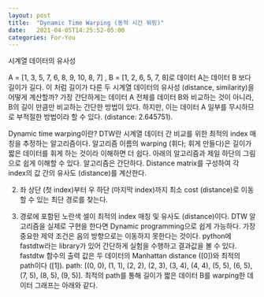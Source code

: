 ```yaml
---
layout: post
title:  "Dynamic Time Warping (동적 시간 워핑)"
date:   2021-04-05T14:25:52-05:00
categories: For-You
---
```


시계열 데이터의 유사성

A = [1, 3, 5, 7, 6, 8, 9, 10, 8, 7]
, B = [1, 2, 6, 5, 7, 8]로 데이터 A는 데이터 B 보다 길이가 길다. 이 처럼 길이가 다른 두 시계열 데이터의 유사성 (distance, similarity)을 어떻게 계산할까?
가장 간단하게는 데이터 A 전체를 데이터 B와 비교하는 것이 아니라, B의 길이 만큼만 비교하는 간단한 방법이 있다. 하지만, 이는 데이터 A 일부를 무시하므로 부적절한 방법이라 할 수 있다. (distance: 2.645751).


Dynamic time warping이란?
DTW란 시계열 데이터 간 비교를 위한 최적의 index 매칭을 추정하는 알고리즘이다. 알고리즘 이름의 warping (휘다; 휘게 만들다)은 길이가 짧은 데이터를 휘게 하는 것이라 이해하면 더 쉽다. 아래의 알고리즘과 제일 하단의 그림으로 쉽게 이해할 수 있다.
알고리즘은 간단하다.
Distance matrix를 구성하여 각 index의 값 간의 유사도 (distance)를 계산한다.

2. 좌 상단 (첫 index)부터 우 하단 (마지막 index)까지 최소 cost (distance)로 이동할 수 있는 최단 경로를 찾는다.

3. 경로에 포함된 노란색 셀이 최적의 index 매칭 및 유사도 (distance)이다.
DTW 알고리즘을 실제로 구현을 한다면 Dynamic programming으로 쉽게 가능하다. 가장 중요한 제약 조건은 음의 방향으로는 이동하지 못한다는 것이다.
python에 fastdtw라는 library가 있어 간단하게 실험을 수행하고 결과값을 볼 수 있다. fastdtw 함수의 출력 값은 두 데이터의 Manhattan distance ([0])와 최적의 path이다 ([1]).
path: [(0, 0), (1, 1), (2, 2), (2, 3), (3, 4), (4, 4), (5, 5), (6, 5), (7, 5), (8, 5), (9, 5)].
최적의 path를 통해 길이가 짧은 데이터 B를 warping한 데이터 그래프는 아래와 같다.
